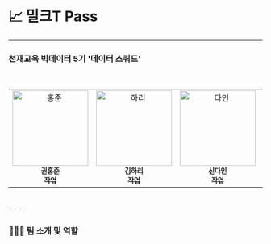 # 📈 밀크T Pass
- - - -
### **천재교육 빅데이터 5기 '데이터 스쿼드'**
<table>
  <tr>
    <td align="center">
    <a href="https://github.com/k-3730">
    <img src="https://github.com/k-3730.png" width="150px;" alt="홍준"/>
    <br />
    <sub>
    <b>권홍준</b><br>
    <b>작업</b>
    </sub>
    </a>
    <br />
    <td align="center">
    <a href="https://github.com/hariqueen">
    <img src="https://github.com/hariqueen.png" width="150px;" alt="하리"/>
    <br />
    <sub>
    <b>김하리</b><br>
    <b>작업</b>
    </sub>
    </a>
    <td align="center">
    <a href="https://github.com/daini0i">
    <img src="https://github.com/daini0i.png" width="150px;" alt="다인"/>
    <br />
    <sub>
    <b>신다인</b><br>
    <b>작업</b>
    </sub>
    </a>
    <br />
    </td>
    <td align="center">
    <a href="https://github.com/surplus96">
    <img src="https://github.com/surplus96.png" width="150px;" alt="태영"/>
    <br />
    <sub>
    <b>최태영</b><br>
    <b>작업</b>
    </sub>
    </a>
    <br />
    </td>    
    <br />
    </td>
  </tr>
</table>
<br/>
- - -


### **🧑‍🤝‍🧑 팀 소개 및 역할**
